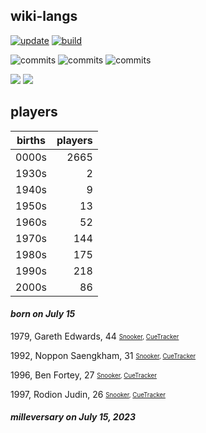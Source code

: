 ## wiki-langs
[![update](https://github.com/dreamerminsk/wiki-langs/actions/workflows/update-tables.yml/badge.svg)](https://github.com/dreamerminsk/wiki-langs/actions/workflows/update-tables.yml)
[![build](https://github.com/dreamerminsk/wiki-langs/actions/workflows/build.yml/badge.svg)](https://github.com/dreamerminsk/wiki-langs/actions/workflows/build.yml)

![commits](https://img.shields.io/github/commit-activity/y/dreamerminsk/wiki-langs)
![commits](https://img.shields.io/github/commit-activity/m/dreamerminsk/wiki-langs)
![commits](https://img.shields.io/github/commit-activity/w/dreamerminsk/wiki-langs)

![](https://img.shields.io/github/languages/code-size/dreamerminsk/wiki-langs)
![](https://img.shields.io/github/repo-size/dreamerminsk/wiki-langs)

## players
| births | players |
| :----: | ------: |
| 0000s | 2665 |
| 1930s | 2 |
| 1940s | 9 |
| 1950s | 13 |
| 1960s | 52 |
| 1970s | 144 |
| 1980s | 175 |
| 1990s | 218 |
| 2000s | 86 |

#### ***born on July 15***
1979, Gareth Edwards, 44 <sub><sup>[Snooker](http://www.snooker.org/res/index.asp?player=553), [CueTracker](http://cuetracker.net/Players/gareth-edwards/)</sup></sub>

1992, Noppon Saengkham, 31 <sub><sup>[Snooker](http://www.snooker.org/res/index.asp?player=208), [CueTracker](http://cuetracker.net/Players/noppon-saengkham/)</sup></sub>

1996, Ben Fortey, 27 <sub><sup>[Snooker](http://www.snooker.org/res/index.asp?player=990), [CueTracker](http://cuetracker.net/Players/ben-fortey/)</sup></sub>

1997, Rodion Judin, 26 <sub><sup>[Snooker](http://www.snooker.org/res/index.asp?player=1544), [CueTracker](http://cuetracker.net/Players/rodion-judin/)</sup></sub>


#### ***milleversary on July 15, 2023***



